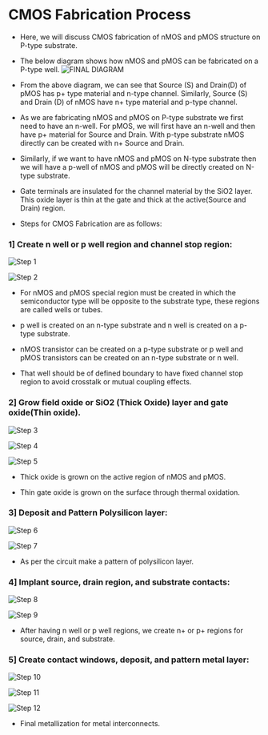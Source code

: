 # CMOS Fabrication Process

- Here, we will discuss CMOS fabrication of nMOS and pMOS structure on P-type substrate.

- The below diagram shows how nMOS and pMOS can be fabricated on a P-type well.
![FINAL DIAGRAM](https://user-images.githubusercontent.com/70748543/155570658-332430f9-7f78-4d65-aafe-415d976764b0.JPG)

- From the above diagram, we can see that Source (S) and Drain(D) of pMOS has p+ type material and n-type channel. Similarly, Source (S) and Drain (D) of nMOS have n+ type material and p-type channel.

- As we are fabricating nMOS and pMOS on P-type substrate we first need to have an n-well. For pMOS, we will first have an n-well and then have p+ material for Source and Drain. With p-type substrate nMOS directly can be created with n+ Source and Drain.

- Similarly, if we want to have nMOS and pMOS on N-type substrate then we will have a p-well of nMOS and pMOS will be directly created on N-type substrate.

- Gate terminals are insulated for the channel material by the SiO2 layer.
This oxide layer is thin at the gate and thick at the active(Source and Drain) region.

- Steps for CMOS Fabrication are as follows:

### 1] Create n well or p well region and channel stop region:

![Step 1](https://user-images.githubusercontent.com/70748543/155570896-6f45d56a-9ea0-49a5-a2f1-9802efc576d5.JPG)

![Step 2](https://user-images.githubusercontent.com/70748543/155570983-09354961-24f6-4c76-99c1-eac7099ddc52.JPG)

- For nMOS and pMOS special region must be created in which the semiconductor type will be opposite to the substrate type, these regions are called wells or tubes.

- p well is created on an n-type substrate and n well is created on a p-type substrate.

- nMOS transistor can be created on a p-type substrate or p well and pMOS transistors can be created on an n-type substrate or n well.

- That well should be of defined boundary to have fixed channel stop region to avoid crosstalk or mutual coupling effects.

### 2] Grow field oxide or SiO2 (Thick Oxide) layer and gate oxide(Thin oxide).

![Step 3](https://user-images.githubusercontent.com/70748543/155571064-49d21cb6-05fd-40f0-9424-3677650a3877.JPG)

![Step 4](https://user-images.githubusercontent.com/70748543/155571111-2b7e9064-38a1-4891-a949-f669e8b77802.JPG)

![Step 5](https://user-images.githubusercontent.com/70748543/155571164-92a217d4-2c39-4972-9ab4-b248ecf6c9ec.JPG)

- Thick oxide is grown on the active region of nMOS and pMOS.

- Thin gate oxide is grown on the surface through thermal oxidation.

### 3] Deposit and Pattern Polysilicon layer:

![Step 6](https://user-images.githubusercontent.com/70748543/155571230-09b60f6f-0ca7-428b-9e01-af85f6d949a4.JPG)

![Step 7](https://user-images.githubusercontent.com/70748543/155571262-457778c1-3363-4681-836d-a1d4307c6c95.JPG)

- As per the circuit make a pattern of polysilicon layer.

### 4] Implant source, drain region, and substrate contacts:

![Step 8](https://user-images.githubusercontent.com/70748543/155571326-72840c5e-7bd5-49c8-ac47-063f748a7b3a.JPG)

![Step 9](https://user-images.githubusercontent.com/70748543/155571383-28fe8e2b-f023-47b6-bdc9-d25c508ab4a6.JPG)

- After having n well or p well regions, we create n+ or p+ regions for source, drain, and substrate.

### 5] Create contact windows, deposit, and pattern metal layer:

![Step 10](https://user-images.githubusercontent.com/70748543/155571439-eaf187dd-e0b1-4939-b35d-596b71d61d01.JPG)

![Step 11](https://user-images.githubusercontent.com/70748543/155571482-d7ae7c70-b7b7-4061-a0d7-00737be2408b.JPG)

![Step 12](https://user-images.githubusercontent.com/70748543/155571540-fd704591-f05b-4399-9e8a-4a2afc72f3c3.JPG)

- Final metallization for metal interconnects.




